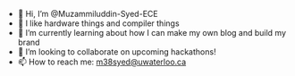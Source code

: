 - 👋 Hi, I’m @Muzammiluddin-Syed-ECE
- 👀 I like hardware things and compiler things
- 🌱 I’m currently learning about how I can make my own blog and build my brand
- 💞️ I’m looking to collaborate on upcoming hackathons!
- 📫 How to reach me: m38syed@uwaterloo.ca

<!---
Muzammiluddin-Syed-ECE/Muzammiluddin-Syed-ECE is a ✨ special ✨ repository because its `README.md` (this file) appears on your GitHub profile.
You can click the Preview link to take a look at your changes.
--->
